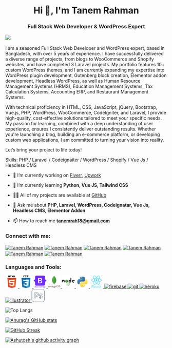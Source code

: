<h1 align="center">Hi 👋, I'm Tanem Rahman</h1>
<h3 align="center">Full Stack Web Developer & WordPress Expert</h3>

![](https://komarev.com/ghpvc/?username=tanemrahman&color=green)

I am a seasoned Full Stack Web Developer and WordPress expert, based in Bangladesh, with over 5 years of experience. I have successfully delivered a diverse range of projects, from blogs to WooCommerce and Shopify websites, and have completed 3 Laravel projects. My portfolio features 10+ custom WordPress themes, and I am currently expanding my expertise into WordPress plugin development, Gutenberg block creation, Elementor addon development, Headless WordPress, as well as Human Resource Management Systems (HRMS), Education Management Systems, Tax Calculation Systems, Accounting ERP, and Restaurant Management Systems.

With technical proficiency in HTML, CSS, JavaScript, jQuery, Bootstrap, Vue.js, PHP, WordPress, WooCommerce, CodeIgniter, and Laravel, I provide high-quality, cost-effective solutions tailored to meet your specific needs. My passion for learning, combined with a deep understanding of user experience, ensures I consistently deliver outstanding results. Whether you're launching a blog, building an e-commerce platform, or developing custom web applications, I am committed to turning your vision into reality.

Let’s bring your project to life today!

Skills: PHP / Laravel / Codeignaiter / WordPress / Shopify / Vue Js / Headless CMS
 

- 🔭 I’m currently working on [Fiverr](https://fiverr.com/tanemrahman), [Upwork](https://upwork.com/)

- 🌱 I’m currently learning **Python, Vue JS, Tailwind CSS**

- 👨‍💻 All of my projects are available at [GitHub](https://github.com/tanemrahman)


- 💬 Ask me about **PHP, Laravel, WordPress, Codeignatar, Vue Js, Headless CMS, Elementor Addon**

- 📫 How to reach me **tanemrah18@gmail.com**

<h3 align="left">Connect with me:</h3>
<p align="left">
  <a href="https://facebook.com/tanemrahmanbd/" target="blank"><img align="center" src="https://raw.githubusercontent.com/rahuldkjain/github-profile-readme-generator/master/src/images/icons/Social/facebook.svg" alt="Tanem Rahman" height="30" width="40" /></a>
  <a href="https://twitter.com/tanemrahman" target="blank"><img align="center" src="https://raw.githubusercontent.com/rahuldkjain/github-profile-readme-generator/master/src/images/icons/Social/twitter.svg" alt="Tanem Rahman" height="30" width="40" /></a>
  <a href="https://linkedin.com/in/tanemrahman/" target="blank"><img align="center" src="https://raw.githubusercontent.com/rahuldkjain/github-profile-readme-generator/master/src/images/icons/Social/linked-in-alt.svg" alt="Tanem Rahman" height="30" width="40" /></a>
  <a href="https://codepen.io/tanemrahman" target="blank"><img align="center" src="https://raw.githubusercontent.com/rahuldkjain/github-profile-readme-generator/master/src/images/icons/Social/codepen.svg" alt="Tanem Rahman" height="30" width="40" /></a>
  <a href="https://youtube.com/@tanemrahman/videos" target="blank"><img align="center" src="https://raw.githubusercontent.com/rahuldkjain/github-profile-readme-generator/master/src/images/icons/Social/youtube.svg" alt="Tanem Rahman" height="30" width="40" /></a>
  <a href="https://instagram.com/tanemrahmanbd/" target="blank"><img align="center" src="https://raw.githubusercontent.com/rahuldkjain/github-profile-readme-generator/master/src/images/icons/Social/instagram.svg" alt="Tanem Rahman" height="30" width="40" /></a>
</p>

<h3 align="left">Languages and Tools:</h3>
<p align="left"> 
  <a href="https://www.w3.org/html/" target="blank"><img src="https://raw.githubusercontent.com/devicons/devicon/master/icons/html5/html5-original-wordmark.svg" alt="html5" width="40" height="40"/> </a> 
  <a href="https://www.w3schools.com/css/" target="blank"><img src="https://raw.githubusercontent.com/devicons/devicon/master/icons/css3/css3-original-wordmark.svg" alt="css3" width="40" height="40"/> </a>
  <a href="https://getbootstrap.com" target="blank"><img src="https://raw.githubusercontent.com/devicons/devicon/master/icons/bootstrap/bootstrap-plain-wordmark.svg" alt="bootstrap" width="40" height="40"/> </a> 
  <a href="https://www.mongodb.com/" target="blank"><img src="https://raw.githubusercontent.com/devicons/devicon/master/icons/mongodb/mongodb-original-wordmark.svg" alt="mongodb" width="40" height="40"/> </a> 
  <a href="https://nodejs.org" target="blank"><img src="https://raw.githubusercontent.com/devicons/devicon/master/icons/nodejs/nodejs-original-wordmark.svg" alt="nodejs" width="40" height="40"/> </a>
  <a href="https://www.python.org" target="blank"><img src="https://raw.githubusercontent.com/devicons/devicon/master/icons/python/python-original.svg" alt="python" width="40" height="40"/> </a> 
  <a href="https://reactjs.org/" target="blank"><img src="https://raw.githubusercontent.com/devicons/devicon/master/icons/react/react-original-wordmark.svg" alt="react" width="40" height="40"/> </a> 
  <a href="https://firebase.google.com/" target="blank"><img src="https://www.vectorlogo.zone/logos/firebase/firebase-icon.svg" alt="firebase" width="40" height="40"/> </a> 
  <a href="https://git-scm.com/" target="blank"><img src="https://www.vectorlogo.zone/logos/git-scm/git-scm-icon.svg" alt="git" width="40" height="40"/> </a> 
  <a href="https://heroku.com" target="blank"><img src="https://www.vectorlogo.zone/logos/heroku/heroku-icon.svg" alt="heroku" width="40" height="40"/> </a> 
  <a href="https://www.adobe.com/in/products/illustrator.html" target="blank"><img src="https://www.vectorlogo.zone/logos/adobe_illustrator/adobe_illustrator-icon.svg" alt="illustrator" width="40" height="40"/> </a> 
  <a href="https://www.photoshop.com/en" target="blank"><img src="https://raw.githubusercontent.com/devicons/devicon/master/icons/photoshop/photoshop-line.svg" alt="photoshop" width="40" height="40"/> </a> 
</p>

![Top Langs](https://github-readme-stats.vercel.app/api/top-langs/?username=tanemrahman&layout=donut)

[![Anurag's GitHub stats](https://github-readme-stats.vercel.app/api?username=tanemrahman\&show_icons=true)](https://github.com/anuraghazra/github-readme-stats)

[![GitHub Streak](https://github-readme-streak-stats.herokuapp.com/?user=tanemrahman)](https://git.io/streak-stats)

[![Ashutosh's github activity graph](https://github-readme-activity-graph.vercel.app/graph?username=tanemrahman&theme=react)](https://github.com/tanemrahman/github-readme-activity-graph)
